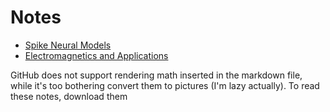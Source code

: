 # Notes

- [Spike Neural Models](./Spike%20Neural%20Models.md)
- [Electromagnetics and Applications](Electromagnetics%20and%20Applications.md)

GitHub does not support rendering math inserted in the markdown file, while it's too bothering convert them to pictures (I'm lazy actually). To read these notes, download them
<!--stackedit_data:
eyJoaXN0b3J5IjpbMTM4NDMxMjMwMSwtNzY4Mjk4ODAzXX0=
-->